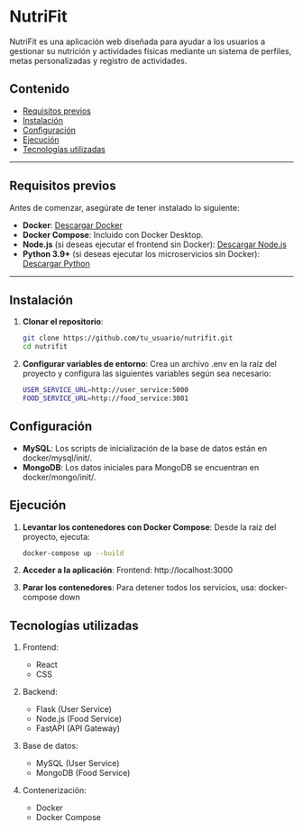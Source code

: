 # NutriFit

NutriFit es una aplicación web diseñada para ayudar a los usuarios a gestionar su nutrición y actividades físicas mediante un sistema de perfiles, metas personalizadas y registro de actividades.

## Contenido

- [Requisitos previos](#requisitos-previos)
- [Instalación](#instalación)
- [Configuración](#configuración)
- [Ejecución](#ejecución)
- [Tecnologías utilizadas](#tecnologías-utilizadas)

---

## Requisitos previos

Antes de comenzar, asegúrate de tener instalado lo siguiente:

- **Docker**: [Descargar Docker](https://www.docker.com/)
- **Docker Compose**: Incluido con Docker Desktop.
- **Node.js** (si deseas ejecutar el frontend sin Docker): [Descargar Node.js](https://nodejs.org/)
- **Python 3.9+** (si deseas ejecutar los microservicios sin Docker): [Descargar Python](https://www.python.org/)

---

## Instalación

1. **Clonar el repositorio**:
   ```bash
   git clone https://github.com/tu_usuario/nutrifit.git
   cd nutrifit

2. **Configurar variables de entorno**:
    Crea un archivo .env en la raíz del proyecto y configura las siguientes variables según sea necesario:
    ```bash
    USER_SERVICE_URL=http://user_service:5000
    FOOD_SERVICE_URL=http://food_service:3001

## Configuración

- **MySQL**: Los scripts de inicialización de la base de datos están en docker/mysql/init/.
- **MongoDB**: Los datos iniciales para MongoDB se encuentran en docker/mongo/init/.

## Ejecución

1. **Levantar los contenedores con Docker Compose**: Desde la raíz del proyecto, ejecuta:
    ```bash
    docker-compose up --build

2. **Acceder a la aplicación**:
    Frontend: http://localhost:3000

3. **Parar los contenedores**: Para detener todos los servicios, usa:
    docker-compose down

## Tecnologías utilizadas

1. Frontend:
    - React
    - CSS

2. Backend:
    - Flask (User Service)
    - Node.js (Food Service)
    - FastAPI (API Gateway)

3. Base de datos:
    - MySQL (User Service)
    - MongoDB (Food Service)

4. Contenerización:
    - Docker
    - Docker Compose